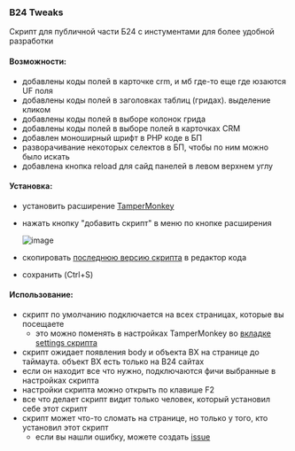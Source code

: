 ### B24 Tweaks

Скрипт для публичной части Б24 с инстументами для более удобной разработки

#### Возможности:
- добавлены коды полей в карточке crm, и мб где-то еще где юзаются UF поля
- добавлены коды полей в заголовках таблиц (гридах). выделение кликом
- добавлены коды полей в выборе колонок грида
- добавлены коды полей в выборе полей в карточках CRM
- добавлен моноширный шрифт в PHP коде в БП
- разворачивание некоторых селектов в БП, чтобы по ним можно было искать
- добавлена кнопка reload для сайд панелей в левом верхнем углу


#### Установка:
- установить расширение [TamperMonkey](https://chromewebstore.google.com/detail/tampermonkey/dhdgffkkebhmkfjojejmpbldmpobfkfo)
- нажать кнопку "добавить скрипт" в меню по кнопке расширения

  ![image](https://github.com/boriskrg/b24-tweaks/assets/45704726/4a0952c8-6e7c-4062-9270-6a58c6bb0fcc)

- скопировать [последнюю версию скрипта](https://raw.githubusercontent.com/boriskrg/b24-tweaks/master/b24-tweaks.js) в редактор кода 
- сохранить (Ctrl+S)

#### Использование:
- скрипт по умолчанию подключается на всех страницах, которые вы посещаете
  - это можно поменять в настройках TamperMonkey во  [вкладке settings скрипта](https://www.tampermonkey.net/documentation.php?locale=en#meta:include)
- скрипт ожидает появления body и объекта BX на странице до таймаута. объект BX есть только на B24 сайтах
- если он находит все что нужно, подключаются фичи выбранные в настройках скрипта
- настройки скрипта можно открыть по клавише F2
- все что делает скрипт видит только человек, который установил себе этот скрипт
- скрипт может что-то сломать на странице, но только у того, кто установил этот скрипт
  - если вы нашли ошибку, можете создать [issue](https://github.com/boriskrg/b24-tweaks/issues/new)
